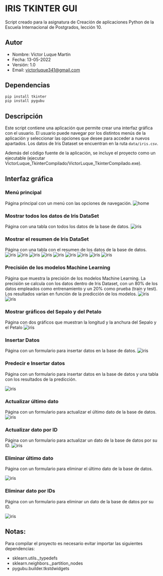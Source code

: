 # IRIS TKINTER GUI
Script creado para la asignatura de Creación de aplicaciones Python de la Escuela Internacional de Postgrados, lección 10.

## Autor
* Nombre: Víctor Luque Martín<br>
* Fecha: 13-05-2022<br>
* Versión: 1.0<br>
* Email: [victorluque341@gmail.com](mailto:victorluque341@gmail.com)

## Dependencias
```powershell
pip install tkinter
pip install pygubu
```

## Descripción
Este script contiene una aplicación que permite crear una interfaz gráfica con el usuario.
El usuario puede navegar por los distintos menús de la aplicación y seleccionar las opciones que desee para acceder a nuevos apartados.
Los datos de Iris Dataset se encuentran en la ruta `data/iris.csv`.

Además del código fuente de la aplicación, se incluye el proyecto como un ejecutable (ejecutar VictorLuque_TkinterCompilado/VictorLuque_TkinterCompilado.exe).

## Interfaz gráfica
### Menú principal
Página principal con un menú con las opciones de navegación.
![home](img/home.png)

### Mostrar todos los datos de Iris DataSet
Página con una tabla con todos los datos de la base de datos.
![iris](img/alldata.png)

### Mostrar el resumen de Iris DataSet
Página con una tabla con el resumen de los datos de la base de datos.
![iris](img/resume.png)
![iris](img/resume_total.png)
![iris](img/resume_avg.png)
![iris](img/resume_max.png)
![iris](img/resume_min.png)
![iris](img/resume_std.png)
![iris](img/resume_per25.png)
![iris](img/resume_per50.png)
![iris](img/resume_per75.png)

### Precisión de los modelos Machine Learning
Página que muestra la precisión de los modelos Machine Learning.
La precisión se calcula con los datos dentro de Iris Dataset, con un 80% de los datos empleados como entrenamiento y un 20% como prueba (train y test).
Los resultados varían en función de la predicción de los modelos.
![iris](img/acc_1.png)
![iris](img/acc_2.png)

### Mostrar gráficos del Sepalo y del Petalo
Página con dos gráficos que muestran la longitud y la anchura del Sepalo y el Petalo
![iris](img/iris_plots.png)

### Insertar Datos
Página con un formulario para insertar datos en la base de datos.
![iris](img/insert.png)

### Predecir e Insertar datos
Página con un formulario para insertar datos en la base de datos y una tabla con los resultados de la predicción.

![iris](img/predict_data.png)

### Actualizar último dato
Página con un formulario para actualizar el último dato de la base de datos.
![iris](img/update_last.png)

### Actualizar dato por ID
Página con un formulario para actualizar un dato de la base de datos por su ID.
![iris](img/update_by_id.png)

### Eliminar último dato
Página con un formulario para eliminar el último dato de la base de datos.

![iris](img/delete_last.png)

### Eliminar dato por IDs
Página con un formulario para eliminar un dato de la base de datos por su ID.

![iris](img/delete_by_id.png)

## Notas:
Para compilar el proyecto es necesario evitar importar las siguientes dependencias:
* sklearn.utils._typedefs
* sklearn.neighbors._partition_nodes
* pygubu.builder.tkstdwidgets

